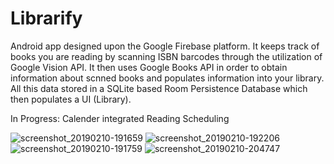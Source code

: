 # Librarify
Android app designed upon the Google Firebase platform. It keeps track of books you are reading by scanning ISBN barcodes through the utilization of Google Vision API. It then uses Google Books API in order to obtain information about scnned books and populates information into your library. All this data stored in a SQLite based Room Persistence Database which then populates a UI (Library). 

In Progress: Calender integrated Reading Scheduling

![screenshot_20190210-191659](https://user-images.githubusercontent.com/30887959/52545123-f367e880-2d69-11e9-9535-87d6f4759d91.jpg)
![screenshot_20190210-192206](https://user-images.githubusercontent.com/30887959/52545115-e0551880-2d69-11e9-80ef-12095824740a.jpg)
![screenshot_20190210-191759](https://user-images.githubusercontent.com/30887959/52545120-eba84400-2d69-11e9-9bee-8768149a8c41.jpg)
![screenshot_20190210-204747](https://user-images.githubusercontent.com/30887959/52546576-73e01680-2d75-11e9-960e-16b020d23a1b.jpg)

